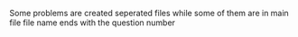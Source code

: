 Some problems are created seperated files while some of them are in main file
file name ends with the question number
